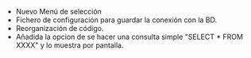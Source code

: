 - Nuevo Menú de selección
- Fichero de configuración para guardar la conexión con la BD.
- Reorganización de código.
- Añadida la opcion de se hacer una consulta simple "SELECT * FROM XXXX" y 
lo muestra por pantalla.
